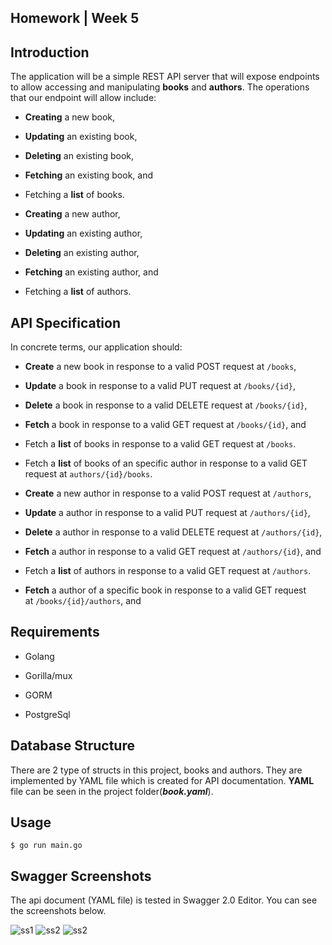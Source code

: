 ## Homework | Week 5

## Introduction

The application will be a simple REST API server that will expose endpoints to allow accessing and manipulating **books** and **authors**. The operations that our endpoint will allow include:

- **Creating** a new book,

- **Updating** an existing book,

- **Deleting** an existing book,

- **Fetching** an existing book, and

- Fetching a **list** of books.

- **Creating** a new author,

- **Updating** an existing author,

- **Deleting** an existing author,

- **Fetching** an existing author, and

- Fetching a **list** of authors.

## API Specification

In concrete terms, our application should:

- **Create** a new book in response to a valid POST request at `/books`,

- **Update** a book in response to a valid PUT request at `/books/{id}`,

- **Delete** a book in response to a valid DELETE request at `/books/{id}`,

- **Fetch** a book in response to a valid GET request at `/books/{id}`, and

- Fetch a **list** of books in response to a valid GET request at `/books`.

- Fetch a **list** of books of an specific author in response to a valid GET request at `authors/{id}/books`.

- **Create** a new author in response to a valid POST request at `/authors`,

- **Update** a author in response to a valid PUT request at `/authors/{id}`,

- **Delete** a author in response to a valid DELETE request at `/authors/{id}`,

- **Fetch** a author in response to a valid GET request at `/authors/{id}`, and

- Fetch a **list** of authors in response to a valid GET request at `/authors`.

- **Fetch** a author of a specific book in response to a valid GET request at `/books/{id}/authors`, and

## Requirements

* Golang

* Gorilla/mux

* GORM

* PostgreSql

## Database Structure

There are 2 type of structs in this project, books and authors. They are implemented by YAML file which is created for API documentation. **YAML** file can be seen in the project folder(***book.yaml***).

## Usage

```[console]
$ go run main.go
```

## Swagger Screenshots

The api document (YAML file) is tested in Swagger 2.0 Editor. You can see the screenshots below.

![ss1](github.com/Picus-Security-Golang-Bootcamp/homework-4-week-5-EthemCuhadar\images\swagger1.png)
![ss2](github.com/Picus-Security-Golang-Bootcamp/homework-4-week-5-EthemCuhadar/images/swagger2.png)
![ss2](github.com/Picus-Security-Golang-Bootcamp/homework-4-week-5-EthemCuhadar/images/swagger2.png)
